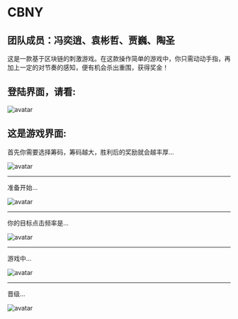 # CBNY
## 团队成员：冯奕逍、袁彬哲、贾巍、陶圣

这是一款基于区块链的刺激游戏。在这款操作简单的游戏中，你只需动动手指，再加上一定的对节奏的感知，便有机会杀出重围，获得奖金！

登陆界面，请看:
--------------------------
![avatar](https://github.com/Yuan-hay/CBNY/blob/master/login.png)



这是游戏界面:
--------------------------
首先你需要选择筹码，筹码越大，胜利后的奖励就会越丰厚...


![avatar](https://github.com/Yuan-hay/CBNY/blob/master/%E9%80%89%E6%8B%A9%E7%AD%B9%E7%A0%81.png)


--------------------------
准备开始...


![avatar](https://github.com/Yuan-hay/CBNY/blob/master/%E6%B8%B8%E6%88%8F%E5%BC%80%E5%A7%8B.png)


--------------------------
你的目标点击频率是...


![avatar](https://github.com/Yuan-hay/CBNY/blob/master/%E9%A2%91%E7%8E%87.png)


--------------------------
游戏中...


![avatar](https://github.com/Yuan-hay/CBNY/blob/master/%E6%B8%B8%E6%88%8F%E8%BF%87%E7%A8%8B.png)

--------------------------
晋级...


![avatar](https://github.com/Yuan-hay/CBNY/blob/master/%E6%99%8B%E7%BA%A7.png)

